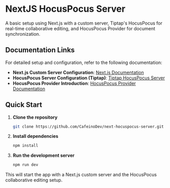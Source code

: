 
# NextJS HocusPocus Server

A basic setup using Next.js with a custom server, Tiptap's HocusPocus for real-time collaborative editing, and HocusPocus Provider for document synchronization.

## Documentation Links

For detailed setup and configuration, refer to the following documentation:

- **Next.js Custom Server Configuration**: [Next.js Documentation](https://nextjs.org/docs/app/building-your-application/configuring/custom-server)
- **HocusPocus Server Configuration (Tiptap)**: [Tiptap HocusPocus Server](https://tiptap.dev/docs/hocuspocus/server/configuration)
- **HocusPocus Provider Introduction**: [HocusPocus Provider Documentation](https://tiptap.dev/docs/hocuspocus/provider/introduction)

## Quick Start

1. **Clone the repository**
   ```bash
   git clone https://github.com/CafeinoDev/next-hocuspocus-server.git
   ```

2. **Install dependencies**
   ```bash
   npm install
   ```

3. **Run the development server**
   ```bash
   npm run dev
   ```

This will start the app with a Next.js custom server and the HocusPocus collaborative editing setup.
